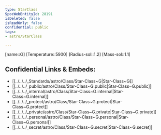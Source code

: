 ```yaml
---
type: StarClass
SpocWebEntityId: 28191
isDeleted: false
isReadOnly: false
confidential: public
tags:
- astro/StarClass

---
```

[name::G]
[Temperature::5900]
[Radius-sol::1.2]
[Mass-sol::1.1]




## Confidential Links & Embeds: 
- [[../../../_Standards/astro/Class/Star-Class~G|Star-Class~G]] 
- [[../../../_public/astro/Class/Star-Class~G.public|Star-Class~G.public]] 
- [[../../../_internal/astro/Class/Star-Class~G.internal|Star-Class~G.internal]] 
- [[../../../_protect/astro/Class/Star-Class~G.protect|Star-Class~G.protect]] 
- [[../../../_private/astro/Class/Star-Class~G.private|Star-Class~G.private]] 
- [[../../../_personal/astro/Class/Star-Class~G.personal|Star-Class~G.personal]] 
- [[../../../_secret/astro/Class/Star-Class~G.secret|Star-Class~G.secret]]

